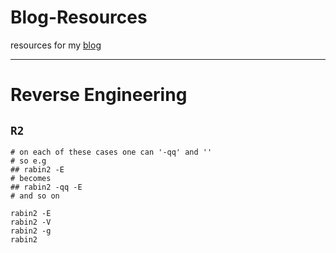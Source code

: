 # Blog-Resources
resources for my [blog](https://loneicewolf.github.io/)


***
# Reverse Engineering
## `R2`
```
# on each of these cases one can '-qq' and ''
# so e.g
## rabin2 -E
# becomes
## rabin2 -qq -E
# and so on

rabin2 -E
rabin2 -V
rabin2 -g 
rabin2 




```

